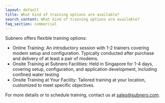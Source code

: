 ```yaml
---
layout: default
title: What kind of training options are available?
search_content: What kind of training options are available?
faq_section: commercial
---
```


Subnero offers flexible training options:
- Online Training: An introductory session with 1-2 trainers covering modem setup and configuration. Typically conducted after purchase and delivery of at least a pair of modems.
- Onsite Training at Subnero Facilities: Held in Singapore for 1-4 days, covering setup, configuration, and application development, including confined water testing
- Onsite Training at Your Facility: Tailored training at your location, customized to meet specific objectives.

For more details or to schedule training, contact us at sales@subnero.com.

